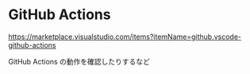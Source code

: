 # GitHub Actions

<https://marketplace.visualstudio.com/items?itemName=github.vscode-github-actions>

GitHub Actions の動作を確認したりするなど
